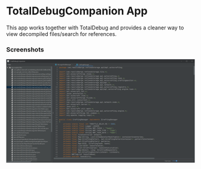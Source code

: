 # TotalDebugCompanion App
This app works together with TotalDebug and provides a cleaner way to view decompiled files/search for references.

### Screenshots
![Main View](https://github.com/Minecraft-TA/TotalDebugCompanion/blob/master/images/main.png?raw=true)

